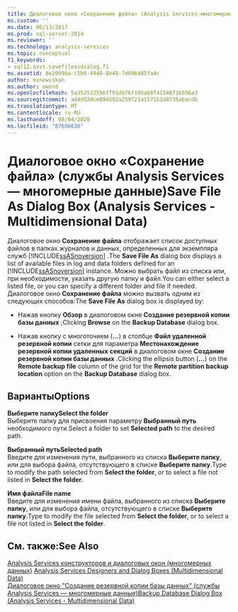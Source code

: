 ```yaml
---
title: Диалоговое окно «Сохранение файла» (Analysis Services-многомерные данные) | Документация Майкрософт
ms.custom: ''
ms.date: 06/13/2017
ms.prod: sql-server-2014
ms.reviewer: ''
ms.technology: analysis-services
ms.topic: conceptual
f1_keywords:
- sql12.asvs.savefileasdialog.f1
ms.assetid: 8e2099ba-c5b0-4940-8e48-7d696485fa4c
author: minewiskan
ms.author: owend
ms.openlocfilehash: 5a353533556ff91d976f195a68f4154871b556a3
ms.sourcegitcommit: ad4d92dce894592a259721a1571b1d8736abacdb
ms.translationtype: MT
ms.contentlocale: ru-RU
ms.lasthandoff: 08/04/2020
ms.locfileid: "87656636"
---
```

# <a name="save-file-as-dialog-box-analysis-services---multidimensional-data"></a><span data-ttu-id="2e965-102">Диалоговое окно «Сохранение файла» (службы Analysis Services — многомерные данные)</span><span class="sxs-lookup"><span data-stu-id="2e965-102">Save File As Dialog Box (Analysis Services - Multidimensional Data)</span></span>
  <span data-ttu-id="2e965-103">Диалоговое окно **Сохранение файла** отображает список доступных файлов в папках журналов и данных, определенных для экземпляра служб [!INCLUDE[ssASnoversion](../includes/ssasnoversion-md.md)] .</span><span class="sxs-lookup"><span data-stu-id="2e965-103">The **Save File As** dialog box displays a list of available files in log and data folders defined for an [!INCLUDE[ssASnoversion](../includes/ssasnoversion-md.md)] instance.</span></span> <span data-ttu-id="2e965-104">Можно выбрать файл из списка или, при необходимости, указать другую папку и файл.</span><span class="sxs-lookup"><span data-stu-id="2e965-104">You can either select a listed file, or you can specify a different folder and file if needed.</span></span> <span data-ttu-id="2e965-105">Диалоговое окно **Сохранение файла** можно вызвать одним из следующих способов:</span><span class="sxs-lookup"><span data-stu-id="2e965-105">The **Save File As** dialog box is displayed by:</span></span>  
  
-   <span data-ttu-id="2e965-106">Нажав кнопку **Обзор** в диалоговом окне **Создание резервной копии базы данных** ;</span><span class="sxs-lookup"><span data-stu-id="2e965-106">Clicking **Browse** on the **Backup Database** dialog box.</span></span>  
  
-   <span data-ttu-id="2e965-107">Нажав кнопку с многоточием (**...**) в столбце **Файл удаленной резервной копии** сетки для параметра **Местонахождение резервной копии удаленных секций** в диалоговом окне **Создание резервной копии базы данных** .</span><span class="sxs-lookup"><span data-stu-id="2e965-107">Clicking the ellipsis button (**...**) on the **Remote backup file** column of the grid for the **Remote partition backup location** option on the **Backup Database** dialog box.</span></span>  
  
## <a name="options"></a><span data-ttu-id="2e965-108">Варианты</span><span class="sxs-lookup"><span data-stu-id="2e965-108">Options</span></span>  
 <span data-ttu-id="2e965-109">**Выберите папку**</span><span class="sxs-lookup"><span data-stu-id="2e965-109">**Select the folder**</span></span>  
 <span data-ttu-id="2e965-110">Выберите папку для присвоения параметру **Выбранный путь** необходимого пути.</span><span class="sxs-lookup"><span data-stu-id="2e965-110">Select a folder to set **Selected path** to the desired path.</span></span>  
  
 <span data-ttu-id="2e965-111">**Выбранный путь**</span><span class="sxs-lookup"><span data-stu-id="2e965-111">**Selected path**</span></span>  
 <span data-ttu-id="2e965-112">Введите для изменения пути, выбранного из списка **Выберите папку**, или для выбора файла, отсутствующего в списке **Выберите папку**.</span><span class="sxs-lookup"><span data-stu-id="2e965-112">Type to modify the path selected from **Select the folder**, or to select a file not listed in **Select the folder**.</span></span>  
  
 <span data-ttu-id="2e965-113">**Имя файла**</span><span class="sxs-lookup"><span data-stu-id="2e965-113">**File name**</span></span>  
 <span data-ttu-id="2e965-114">Введите для изменения имени файла, выбранного из списка **Выберите папку**, или для выбора файла, отсутствующего в списке **Выберите папку**.</span><span class="sxs-lookup"><span data-stu-id="2e965-114">Type to modify the file selected from **Select the folder**, or to select a file not listed in **Select the folder**.</span></span>  
  
## <a name="see-also"></a><span data-ttu-id="2e965-115">См. также:</span><span class="sxs-lookup"><span data-stu-id="2e965-115">See Also</span></span>  
 <span data-ttu-id="2e965-116">[Analysis Services конструкторов и диалоговых окон &#40;многомерных данных&#41;](analysis-services-designers-and-dialog-boxes-multidimensional-data.md) </span><span class="sxs-lookup"><span data-stu-id="2e965-116">[Analysis Services Designers and Dialog Boxes &#40;Multidimensional Data&#41;](analysis-services-designers-and-dialog-boxes-multidimensional-data.md) </span></span>  
 [<span data-ttu-id="2e965-117">Диалоговое окно "Создание резервной копии базы данных" (службы Analysis Services — многомерные данные)</span><span class="sxs-lookup"><span data-stu-id="2e965-117">Backup Database Dialog Box &#40;Analysis Services - Multidimensional Data&#41;</span></span>](backup-database-dialog-box-analysis-services-multidimensional-data.md)  
  
  
